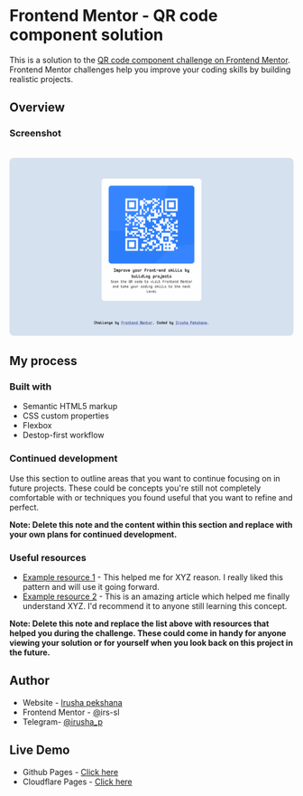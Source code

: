 # Frontend Mentor - QR code component solution

This is a solution to the [QR code component challenge on Frontend Mentor](https://www.frontendmentor.io/challenges/qr-code-component-iux_sIO_H). Frontend Mentor challenges help you improve your coding skills by building realistic projects.


## Overview

### Screenshot

<p align="center">
  </br>
  <img src="https://github.com/irs22/QR-code-component-solution/blob/main/design/desktop-design.jpg" width="768" title="Desktop Design" style='border-radius: 8px;'>
  </br>
</p>

## My process

### Built with

- Semantic HTML5 markup
- CSS custom properties
- Flexbox
- Destop-first workflow

### Continued development

Use this section to outline areas that you want to continue focusing on in future projects. These could be concepts you're still not completely comfortable with or techniques you found useful that you want to refine and perfect.

**Note: Delete this note and the content within this section and replace with your own plans for continued development.**

### Useful resources

- [Example resource 1](https://www.example.com) - This helped me for XYZ reason. I really liked this pattern and will use it going forward.
- [Example resource 2](https://www.example.com) - This is an amazing article which helped me finally understand XYZ. I'd recommend it to anyone still learning this concept.

**Note: Delete this note and replace the list above with resources that helped you during the challenge. These could come in handy for anyone viewing your solution or for yourself when you look back on this project in the future.**

## Author

- Website - [Irusha pekshana](http://irusha.ml)
- Frontend Mentor - [@](https://www.frontendmentor.io/profile/irs-sl)irs-sl
- Telegram- [@irusha_p](https://t.me/irusha_p)

## Live Demo

* Github Pages - [Click here](https://irs22.github.io/QR-code-component-solution/)
* Cloudflare Pages - [Click here](https://qr-code-component-solution.pages.dev/)
